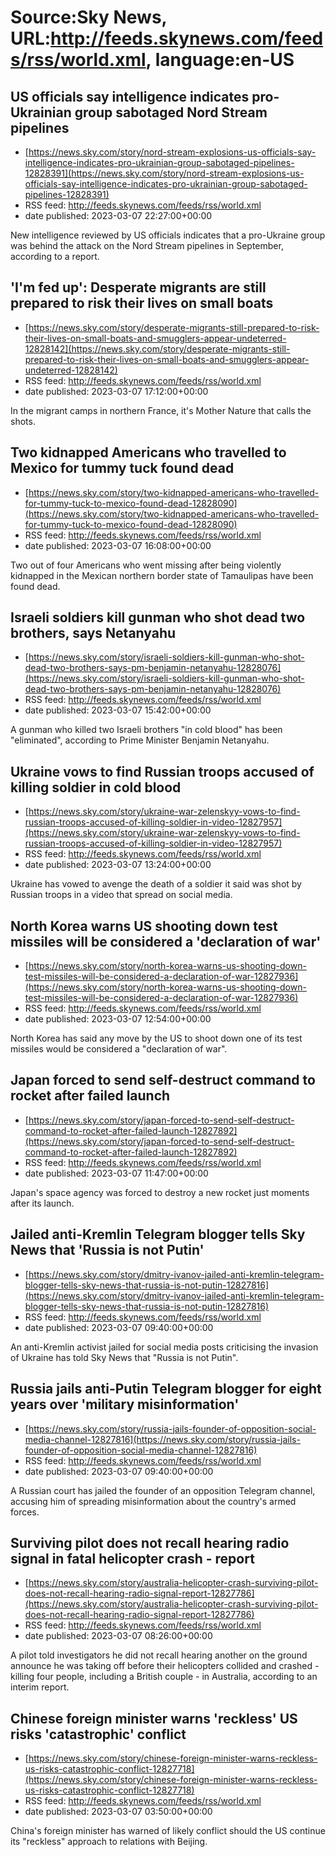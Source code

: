 # Source:Sky News, URL:http://feeds.skynews.com/feeds/rss/world.xml, language:en-US

## US officials say intelligence indicates pro-Ukrainian group sabotaged Nord Stream pipelines
 - [https://news.sky.com/story/nord-stream-explosions-us-officials-say-intelligence-indicates-pro-ukrainian-group-sabotaged-pipelines-12828391](https://news.sky.com/story/nord-stream-explosions-us-officials-say-intelligence-indicates-pro-ukrainian-group-sabotaged-pipelines-12828391)
 - RSS feed: http://feeds.skynews.com/feeds/rss/world.xml
 - date published: 2023-03-07 22:27:00+00:00

New intelligence reviewed by US officials indicates that a pro-Ukraine group was behind the attack on the Nord Stream pipelines in September, according to a report.

## 'I'm fed up': Desperate migrants are still prepared to risk their lives on small boats
 - [https://news.sky.com/story/desperate-migrants-still-prepared-to-risk-their-lives-on-small-boats-and-smugglers-appear-undeterred-12828142](https://news.sky.com/story/desperate-migrants-still-prepared-to-risk-their-lives-on-small-boats-and-smugglers-appear-undeterred-12828142)
 - RSS feed: http://feeds.skynews.com/feeds/rss/world.xml
 - date published: 2023-03-07 17:12:00+00:00

In the migrant camps in northern France, it's&#160;Mother Nature that calls the shots.&#160;

## Two kidnapped Americans who travelled to Mexico for tummy tuck found dead
 - [https://news.sky.com/story/two-kidnapped-americans-who-travelled-for-tummy-tuck-to-mexico-found-dead-12828090](https://news.sky.com/story/two-kidnapped-americans-who-travelled-for-tummy-tuck-to-mexico-found-dead-12828090)
 - RSS feed: http://feeds.skynews.com/feeds/rss/world.xml
 - date published: 2023-03-07 16:08:00+00:00

Two out of four Americans who went missing after being violently kidnapped in the Mexican northern border state of Tamaulipas have been found dead.

## Israeli soldiers kill gunman who shot dead two brothers, says Netanyahu
 - [https://news.sky.com/story/israeli-soldiers-kill-gunman-who-shot-dead-two-brothers-says-pm-benjamin-netanyahu-12828076](https://news.sky.com/story/israeli-soldiers-kill-gunman-who-shot-dead-two-brothers-says-pm-benjamin-netanyahu-12828076)
 - RSS feed: http://feeds.skynews.com/feeds/rss/world.xml
 - date published: 2023-03-07 15:42:00+00:00

A gunman who killed two Israeli brothers "in cold blood" has been "eliminated", according to Prime Minister Benjamin Netanyahu.

## Ukraine vows to find Russian troops accused of killing soldier in cold blood
 - [https://news.sky.com/story/ukraine-war-zelenskyy-vows-to-find-russian-troops-accused-of-killing-soldier-in-video-12827957](https://news.sky.com/story/ukraine-war-zelenskyy-vows-to-find-russian-troops-accused-of-killing-soldier-in-video-12827957)
 - RSS feed: http://feeds.skynews.com/feeds/rss/world.xml
 - date published: 2023-03-07 13:24:00+00:00

Ukraine has vowed to avenge the death of a soldier it said was shot by Russian troops in a video that spread on social media.

## North Korea warns US shooting down test missiles will be considered a 'declaration of war'
 - [https://news.sky.com/story/north-korea-warns-us-shooting-down-test-missiles-will-be-considered-a-declaration-of-war-12827936](https://news.sky.com/story/north-korea-warns-us-shooting-down-test-missiles-will-be-considered-a-declaration-of-war-12827936)
 - RSS feed: http://feeds.skynews.com/feeds/rss/world.xml
 - date published: 2023-03-07 12:54:00+00:00

North Korea has said any move by the US to shoot down one of its test missiles would be considered a "declaration of war".

## Japan forced to send self-destruct command to rocket after failed launch
 - [https://news.sky.com/story/japan-forced-to-send-self-destruct-command-to-rocket-after-failed-launch-12827892](https://news.sky.com/story/japan-forced-to-send-self-destruct-command-to-rocket-after-failed-launch-12827892)
 - RSS feed: http://feeds.skynews.com/feeds/rss/world.xml
 - date published: 2023-03-07 11:47:00+00:00

Japan's space agency was forced to destroy a new rocket just moments after its launch.

## Jailed anti-Kremlin Telegram blogger tells Sky News that 'Russia is not Putin'
 - [https://news.sky.com/story/dmitry-ivanov-jailed-anti-kremlin-telegram-blogger-tells-sky-news-that-russia-is-not-putin-12827816](https://news.sky.com/story/dmitry-ivanov-jailed-anti-kremlin-telegram-blogger-tells-sky-news-that-russia-is-not-putin-12827816)
 - RSS feed: http://feeds.skynews.com/feeds/rss/world.xml
 - date published: 2023-03-07 09:40:00+00:00

An anti-Kremlin activist jailed for social media posts criticising the invasion of Ukraine has told Sky News that "Russia is not Putin".

## Russia jails anti-Putin Telegram blogger for eight years over 'military misinformation'
 - [https://news.sky.com/story/russia-jails-founder-of-opposition-social-media-channel-12827816](https://news.sky.com/story/russia-jails-founder-of-opposition-social-media-channel-12827816)
 - RSS feed: http://feeds.skynews.com/feeds/rss/world.xml
 - date published: 2023-03-07 09:40:00+00:00

A Russian court has jailed the founder of an opposition Telegram channel, accusing him of spreading misinformation about the country's armed forces.

## Surviving pilot does not recall hearing radio signal in fatal helicopter crash - report
 - [https://news.sky.com/story/australia-helicopter-crash-surviving-pilot-does-not-recall-hearing-radio-signal-report-12827786](https://news.sky.com/story/australia-helicopter-crash-surviving-pilot-does-not-recall-hearing-radio-signal-report-12827786)
 - RSS feed: http://feeds.skynews.com/feeds/rss/world.xml
 - date published: 2023-03-07 08:26:00+00:00

A pilot told investigators he did not recall hearing another on the ground announce he was taking off before their helicopters collided and crashed - killing four people, including a British couple - in Australia, according to an interim report.

## Chinese foreign minister warns 'reckless' US risks 'catastrophic' conflict
 - [https://news.sky.com/story/chinese-foreign-minister-warns-reckless-us-risks-catastrophic-conflict-12827718](https://news.sky.com/story/chinese-foreign-minister-warns-reckless-us-risks-catastrophic-conflict-12827718)
 - RSS feed: http://feeds.skynews.com/feeds/rss/world.xml
 - date published: 2023-03-07 03:50:00+00:00

China's foreign minister has warned of likely conflict should the US continue its "reckless" approach to relations with Beijing.


